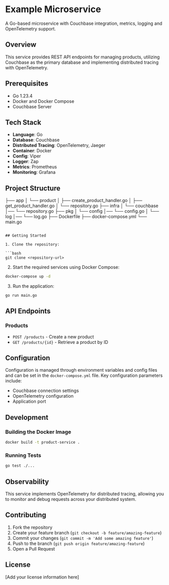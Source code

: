 # Example Microservice

A Go-based microservice with Couchbase integration, metrics, logging and OpenTelemetry support.

## Overview

This service provides REST API endpoints for managing products, utilizing Couchbase as the primary database and implementing distributed tracing with OpenTelemetry.

## Prerequisites

- Go 1.23.4
- Docker and Docker Compose
- Couchbase Server

## Tech Stack

- **Language**: Go
- **Database**: Couchbase
- **Distributed Tracing**: OpenTelemetry, Jaeger
- **Container**: Docker
- **Config**: Viper
- **Logger**: Zap
- **Metrics**: Prometheus
- **Monitoring**: Grafana

## Project Structure 

├── app
│ └── product
│ ├── create_product_handler.go
│ ├── get_product_handler.go
│ └── repository.go
├── infra
│ └── couchbase
│── └── repository.go
├── pkg
│ └── config
│── └── config.go
│ └── log
│── └── log.go
├── Dockerfile
├── docker-compose.yml
└── main.go
```

## Getting Started

1. Clone the repository:

```bash
git clone <repository-url>
```

2. Start the required services using Docker Compose:
```bash
docker-compose up -d
```

3. Run the application:
```bash
go run main.go
```

## API Endpoints

### Products

- `POST /products` - Create a new product
- `GET /products/{id}` - Retrieve a product by ID

## Configuration

Configuration is managed through environment variables and config files and can be set in the `docker-compose.yml` file. Key configuration parameters include:

- Couchbase connection settings
- OpenTelemetry configuration
- Application port

## Development

### Building the Docker Image

```bash
docker build -t product-service .
```

### Running Tests

```bash
go test ./...
```

## Observability

This service implements OpenTelemetry for distributed tracing, allowing you to monitor and debug requests across your distributed system.

## Contributing

1. Fork the repository
2. Create your feature branch (`git checkout -b feature/amazing-feature`)
3. Commit your changes (`git commit -m 'Add some amazing feature'`)
4. Push to the branch (`git push origin feature/amazing-feature`)
5. Open a Pull Request

## License

[Add your license information here]
